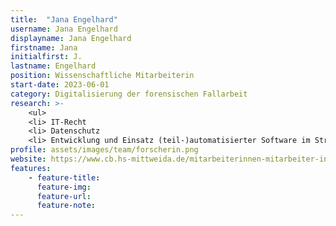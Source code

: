 ```yaml
---
title:  "Jana Engelhard"
username: Jana Engelhard
displayname: Jana Engelhard
firstname: Jana
initialfirst: J.
lastname: Engelhard
position: Wissenschaftliche Mitarbeiterin
start-date: 2023-06-01
category: Digitalisierung der forensischen Fallarbeit
research: >- 
    <ul>
    <li> IT-Recht
    <li> Datenschutz
    <li> Entwicklung und Einsatz (teil-)automatisierter Software im Strafverfahren
profile: assets/images/team/forscherin.png
website: https://www.cb.hs-mittweida.de/mitarbeiterinnen-mitarbeiter-in-ihren-fachgruppen/engelhard-jana/
features:
    - feature-title: 
      feature-img: 
      feature-url: 
      feature-note: 
---
```

